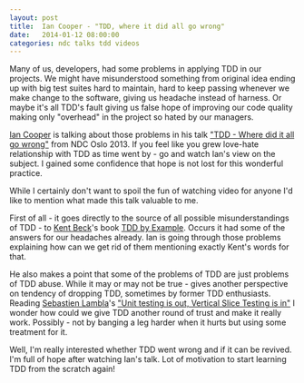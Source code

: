 ```yaml
---
layout: post
title: 	Ian Cooper - "TDD, where it did all go wrong"
date: 	2014-01-12 08:00:00
categories: ndc talks tdd videos
---
```

Many of us, developers, had some problems in applying TDD in our projects. We might have misunderstood something from original idea ending up with big test suites hard to maintain, hard to keep passing whenever we make change to the software, giving us headache instead of harness. Or maybe it's all TDD's fault giving us false hope of improving our code quality making only "overhead" in the project so hated by our managers.

[Ian Cooper](https://twitter.com/ICooper) is talking about those problems in his talk ["TDD - Where did it all go wrong"](http://vimeo.com/68375232) from NDC Oslo 2013. If you feel like you grew love-hate relationship with TDD as time went by - go and watch Ian's view on the subject. I gained some confidence that hope is not lost for this wonderful practice.

While I certainly don't want to spoil the fun of watching video for anyone I'd like to mention what made this talk valuable to me.

First of all - it goes directly to the source of all possible misunderstandings of TDD - to [Kent Beck](https://twitter.com/KentBeck)'s book [TDD by Example](http://www.amazon.com/Test-Driven-Development-By-Example/dp/0321146530). Occurs it had some of the answers for our headaches already. Ian is going through those problems explaining how can we get rid of them mentioning exactly Kent's words for that.

He also makes a point that some of the problems of TDD are just problems of TDD abuse. While it may or may not be true - gives another perspective on tendency of dropping TDD, sometimes by former TDD enthusiasts. Reading [Sebastien Lambla](https://twitter.com/serialseb)'s ["Unit testing is out, Vertical Slice Testing is in"](http://codebetter.com/sebastienlambla/2013/07/11/unit-testing-is-out-vertical-slice-testing-is-in) I wonder how could we give TDD another round of trust and make it really work. Possibly - not by banging a leg harder when it hurts but using some treatment for it.

Well, I'm really interested whether TDD went wrong and if it can be revived. I'm full of hope after watching Ian's talk. Lot of motivation to start learning TDD from the scratch again!
